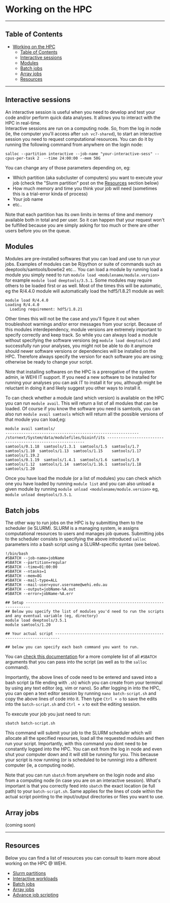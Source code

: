# Working on the HPC

----------------------------------------------------------------

## Table of Contents
- [Working on the HPC](#working-on-the-hpc)
  - [Table of Contents](#table-of-contents)
  - [Interactive sessions](#interactive-sessions)
  - [Modules](#modules)
  - [Batch jobs](#batch-jobs)
  - [Array jobs](#array-jobs)
  - [Resources](#resources)

----------------------------------------------------------------
## Interactive sessions

An interactive session is useful when you need to develop and test your code and/or perform quick data analyses. It allows you to interact with the HPC in real-time. <br/>
Interactive sessions are run on a computing node. So, from the log in node (ie, the computer you'll access after `ssh vc7-shared`), to start an interactive session you need to request computational resources. You can do it by running the following command from anywhere on the login node:

```
salloc --partition interactive --job-name "your-interactive-sess" --cpus-per-task 2  --time 24:00:00 --mem 50G
```

You can change any of those parameters depending on, eg:

* Which partition (aka subcluster of computers) you want to execute your job (check the "Slurm partition" post on the [Resources](#resources) section below)
* How much memory and time you think your job will need (sometimes this is a trial-error kinda of process) 
* Your job name
* etc..  

Note that each partition has its own limits in terms of time and memory available both in total and per user. So it can happen that your request won't be fulfilled because you are simply asking for too much or there are other users before you on the queue.

## Modules 

Modules are pre-installed softwares that you can load and use to run your jobs. Examples of modules can be R/python or suite of commands such as deeptools/samtools/bowtie2 etc... You can load a module by running  load a module you simply need to run `module load <modulename/module.version>` for example `module load deeptools/3.5.1`. Some modules may require others to be loaded first or as well. Most of the times this will be automatic, eg the R/4.4.0 module will automatically load the hdf5/1.8.21 module as well:
```
module load R/4.4.0
Loading R/4.4.0
  Loading requirement: hdf5/1.8.21
```
Other times this will not be the case and you'll figure it out when troubleshoot warnings and/or error messages from your script.  Because of this modules interdependency, module versions are extremely important to specify correctly and keep track. So while you can always load a module without specifying the software versions (eg `module load deeptools/`) and successfully run your analyses, you might not be able to do it anymore should newer software versions or dependencies will be installed on the HPC. Therefore always specify the version for each software you are using; otherwise be ready to change your script. <br/>

Note that installing softwares on the HPC is a prerogative of the system admin, ie WEHI IT support. If you need a new software to be installed for running your analyses you can ask IT to install it for you, although might be reluctant in doing it and likely suggest you other ways to install it. <br/>

To can check whether a module (and which version) is available on the HPC you can run `module avail`. This will return a list of all modules that can be loaded. Of course if you know the software you need is samtools, you can also run `module avail samtools` which will return all the possible versions of that module you can load,eg:
```
module avail samtools/ 
----------------------------------------------------------- /stornext/System/data/modulefiles/bioinf/its ------------------------------------------------------------
samtools/0.1.18  samtools/1.3.1  samtools/1.5  samtools/1.7  samtools/1.10  samtools/1.13  samtools/1.15    samtools/1.17  samtools/1.19.2  
samtools/0.1.19  samtools/1.4.1  samtools/1.6  samtools/1.9  samtools/1.12  samtools/1.14  samtools/1.16.1  samtools/1.18  samtools/1.20    
```

Once you have load the module (or a list of modules) you can check which one you have loaded by running `module list` and you can also unload a given module by running `module unload <modulename/module.version>` eg, `module unload deeptools/3.5.1`.

## Batch jobs
The other way to run jobs on the HPC is by submitting them to the scheduler (ie SLURM). SLURM is a managing system, ie assigns computational resources to users and manages job queues. Submitting jobs to the scheduler consists in specifying the above introduced `salloc` parameters into a bash script using a SLURM-specific syntax (see below).
```
!/bin/bash
#SBATCH --job-name=jobName 
#SBATCH --partition=regular
#SBATCH --time=01:00:00
#SBATCH --ntasks=1
#SBATCH --mem=8G
#SBATCH --mail-type=ALL
#SBATCH --mail-user=your.username@wehi.edu.au
#SBATCH --output=jobName-%A.out 
#SBATCH --error=jobName-%A.err

## Setup ------------------------------------------------------------------------
## Below you specify the list of modules you'd need to run the scripts and any eventual variable (eg, directory)
module load deeptools/3.5.1 
module samtools/1.20

## Your actual script ------------------------------------------------------------------------

## below you can specify each bash command you want to run.

```
You can [check this documentation](https://slurm.schedmd.com/sbatch.html) for a more complete list of all `#SBATCH` arguments that you can pass into the script (as well as to the `salloc` command).

Importantly, the above lines of code need to be entered and saved into a bash script (a file ending with `.sh`) which you can create from your terminal by using any text editor (eg, vim or nano). So after logging in into the HPC, you can open a text editor session by running `nano batch-script.sh` and copy the above lines of code into it. Then type `Ctrl + o` to save the edits into the `batch-script.sh` and `Ctrl + x` to exit the editing session.  

To execute your job you just need to run:
```
sbatch batch-script.sh
```
This command will submit your job to the SLURM scheduler which will allocate all the specified resourses, load all the requested modules and then run your script. Importantly, with this command you dont need to be constantly logged into the HPC. You can exit from the log in node and even shut your computer down and it will still be running for you. This because your script is now running (or is scheduled to be running) into a different computer (ie, a computing node).

Note that you can run `sbatch` from anywhere on the login node and also from a computing node (in case you are on an interactive session). What's important is that you correctly feed into `sbatch` the exact location (ie full path) to your `batch-script.sh`. Same applies for the lines of code within the actual script pointing to the input/output directories or files you want to use.

## Array jobs
(coming soon)

--------------------------------------------------
## Resources

Below you can find a list of resources you can consult to learn more about working on the HPC @ WEHI.

* [Slurm partitions](https://wehieduau.sharepoint.com/sites/rc2/SitePages/SLURM-partitions.aspx?web=1) 
* [Interactive workloads](https://wehieduau.sharepoint.com/sites/rc2/SitePages/Interactive-workloads.aspx)
* [Batch jobs](https://wehieduau.sharepoint.com/sites/rc2/SitePages/Getting-started-Slurm.aspx)
* [Array jobs](https://wehieduau.sharepoint.com/sites/rc2/SitePages/SLURM-job-arrays.aspx)
* [Advance job scripting](https://wehieduau.sharepoint.com/sites/rc2/SitePages/SLURM-advanced-job-scripts.aspx)
